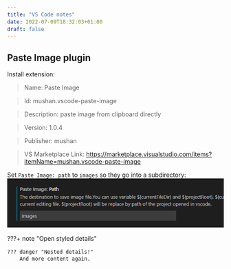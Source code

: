 ```yaml
---
title: "VS Code notes"
date: 2022-07-09T18:32:03+01:00
draft: false
---
```

## Paste Image plugin
Install extension:
>Name: Paste Image

>Id: mushan.vscode-paste-image

>Description: paste image from clipboard directly

>Version: 1.0.4

>Publisher: mushan

>VS Marketplace Link: https://marketplace.visualstudio.com/items?itemName=mushan.vscode-paste-image

Set `Paste Image: path` to `images` so they go into a subdirectory:
![](images/2022-07-09-18-34-46.png)

???+ note "Open styled details"

    ??? danger "Nested details!"
        And more content again.
